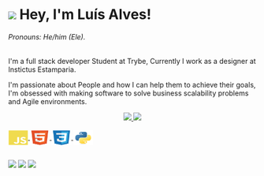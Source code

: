 # <img src="https://emojis.slackmojis.com/emojis/images/1531849430/4246/blob-sunglasses.gif?1531849430" width="30" /> Hey, I'm Luís Alves!
###### Pronouns: He/him (Ele).
<!--
**luisallves/luisallves** is a ✨ _special_ ✨ repository because its `README.md` (this file) appears on your GitHub profile.
- 📚 I’m currently learning Web Development
- 📫 How to reach me: coopercontato27@gmail.com

Here are some ideas to get you started:
- 🔭 I’m currently working on ...
- 🌱 I’m currently learning ...
- 👯 I’m looking to collaborate on ...
- 🤔 I’m looking for help with ...
- 💬 Ask me about ...
- 📫 How to reach me: ...
- 😄 Pronouns: ...
- ⚡ Fun fact: ...
-->

I'm a full stack developer Student at Trybe, Currently I work as a designer at Instictus Estamparia.

I'm passionate about People and how I can help them to achieve their goals, I'm obsessed with making software to solve business scalability problems and Agile environments.
<div align="center">
  <a href="https://github.com/luisallves">
  <img height="180em" src="https://github-readme-stats.vercel.app/api?username=luisallves&show_icons=true&theme=dracula&include_all_commits=true&count_private=true"/>
  <img height="180em" src="https://github-readme-stats.vercel.app/api/top-langs/?username=luisallves&layout=compact&langs_count=7&theme=dracula"/>
</div>

<div style="display: inline_block"><br>
  <img align="center" alt="Luis-Js" height="30" width="40" src="https://raw.githubusercontent.com/devicons/devicon/master/icons/javascript/javascript-plain.svg">
   <img align="center" alt="Luis-HTML" height="30" width="40" src="https://raw.githubusercontent.com/devicons/devicon/master/icons/html5/html5-original.svg">
  <img align="center" alt="Luis-CSS" height="30" width="40" src="https://raw.githubusercontent.com/devicons/devicon/master/icons/css3/css3-original.svg">
  <img align="center" alt="Luis-Python" height="30" width="40" src="https://raw.githubusercontent.com/devicons/devicon/master/icons/python/python-original.svg">
</div>

##

<div> 
  <a href="https://instagram.com/luis.allves" target="blank"><img src="https://img.shields.io/badge/-Instagram-%23E4405F?style=for-the-badge&logo=instagram&logoColor=white" target="blank"></a>
 	  <a href = "mailto:coopercontato27@gmail.com"><img src="https://img.shields.io/badge/-Gmail-%23333?style=for-the-badge&logo=gmail&logoColor=white" target="blank"></a>
  <a target="blank" href="https://www.linkedin.com/in/luis-alves-849572235/" ><img src="https://img.shields.io/badge/-LinkedIn-%230077B5?style=for-the-badge&logo=linkedin&logoColor=white" target="blank"></a> 


</div>